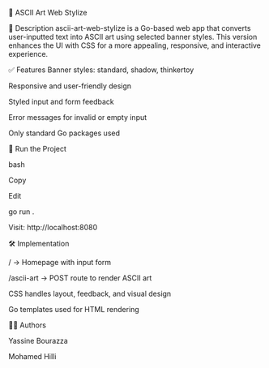 🎨 ASCII Art Web Stylize

📜 Description
ascii-art-web-stylize is a Go-based web app that converts user-inputted text into ASCII art using selected banner styles. This version enhances the UI with CSS for a more appealing, responsive, and interactive experience.


✅ Features
Banner styles: standard, shadow, thinkertoy

Responsive and user-friendly design

Styled input and form feedback

Error messages for invalid or empty input

Only standard Go packages used

🚀 Run the Project

bash

Copy

Edit

go run .

Visit: http://localhost:8080

🛠 Implementation

/ → Homepage with input form

/ascii-art → POST route to render ASCII art

CSS handles layout, feedback, and visual design

Go templates used for HTML rendering

👨‍💻 Authors

Yassine Bourazza

Mohamed Hilli

